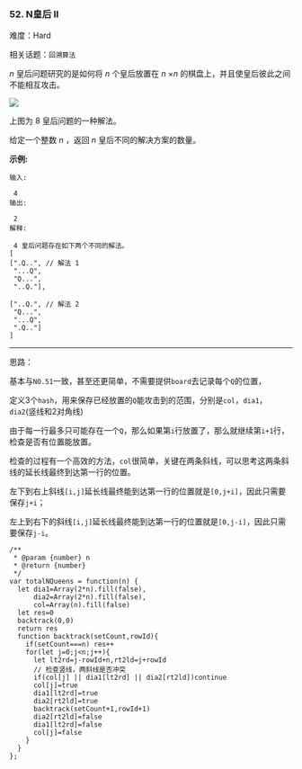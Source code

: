 ### 52. N皇后 II

难度：Hard

相关话题：`回溯算法`

*n* 皇后问题研究的是如何将 *n* 个皇后放置在 *n* &times;*n*  的棋盘上，并且使皇后彼此之间不能相互攻击。



![](https://assets.leetcode-cn.com/aliyun-lc-upload/uploads/2018/10/12/8-queens.png)




上图为 8 皇后问题的一种解法。



给定一个整数 *n* ，返回 *n*  皇后不同的解决方案的数量。



**示例:** 





```
输入:

 4
输出:

 2
解释:

 4 皇后问题存在如下两个不同的解法。
[
[".Q..", // 解法 1
 "...Q",
 "Q...",
 "..Q."],

["..Q.", // 解法 2
 "Q...",
 "...Q",
 ".Q.."]
]

```



-----

思路：

基本与`NO.51`一致，甚至还更简单，不需要提供`board`去记录每个`Q`的位置，

定义3个`hash`，用来保存已经放置的`Q`能攻击到的范围，分别是`col`，`dia1`，`dia2`(竖线和2对角线)

由于每一行最多只可能存在一个`Q`，那么如果第`i`行放置了，那么就继续第`i+1`行，检查是否有位置能放置。

检查的过程有一个高效的方法，`col`很简单，关键在两条斜线，可以思考这两条斜线的延长线最终到达第一行的位置。

左下到右上斜线`[i,j]`延长线最终能到达第一行的位置就是`[0,j+i]`，因此只需要保存`j+i`；

左上到右下的斜线`[i,j]`延长线最终能到达第一行的位置就是`[0,j-i]`，因此只需要保存`j-i`。


```
/**
 * @param {number} n
 * @return {number}
 */
var totalNQueens = function(n) {
  let dia1=Array(2*n).fill(false),
      dia2=Array(2*n).fill(false),
      col=Array(n).fill(false)
  let res=0
  backtrack(0,0)
  return res
  function backtrack(setCount,rowId){
    if(setCount===n) res++
    for(let j=0;j<n;j++){
      let lt2rd=j-rowId+n,rt2ld=j+rowId
      // 检查竖线，两斜线是否冲突
      if(col[j] || dia1[lt2rd] || dia2[rt2ld])continue
      col[j]=true
      dia1[lt2rd]=true
      dia2[rt2ld]=true
      backtrack(setCount+1,rowId+1)
      dia2[rt2ld]=false
      dia1[lt2rd]=false
      col[j]=false
    }
  }    
};



```

